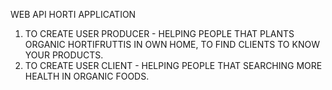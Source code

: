 WEB API HORTI APPLICATION

1. TO CREATE USER PRODUCER - HELPING PEOPLE THAT PLANTS ORGANIC HORTIFRUTTIS IN OWN HOME, TO FIND CLIENTS TO KNOW YOUR PRODUCTS.
2. TO CREATE USER CLIENT - HELPING PEOPLE THAT SEARCHING MORE HEALTH IN ORGANIC FOODS.
